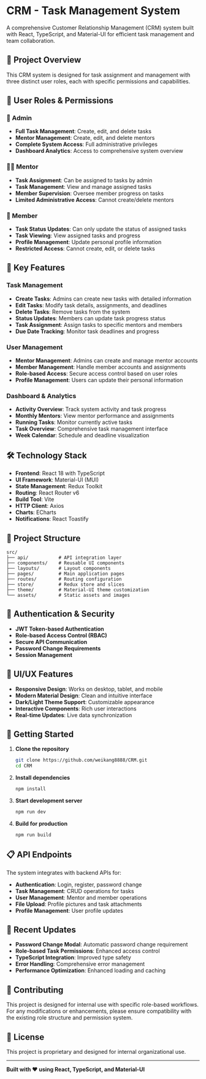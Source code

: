 # CRM - Task Management System

A comprehensive Customer Relationship Management (CRM) system built with React, TypeScript, and Material-UI for efficient task management and team collaboration.

## 🎯 Project Overview

This CRM system is designed for task assignment and management with three distinct user roles, each with specific permissions and capabilities.

## 👥 User Roles & Permissions

### 🔧 Admin

- **Full Task Management**: Create, edit, and delete tasks
- **Mentor Management**: Create, edit, and delete mentors
- **Complete System Access**: Full administrative privileges
- **Dashboard Analytics**: Access to comprehensive system overview

### 👨‍🏫 Mentor

- **Task Assignment**: Can be assigned to tasks by admin
- **Task Management**: View and manage assigned tasks
- **Member Supervision**: Oversee member progress on tasks
- **Limited Administrative Access**: Cannot create/delete mentors

### 👤 Member

- **Task Status Updates**: Can only update the status of assigned tasks
- **Task Viewing**: View assigned tasks and progress
- **Profile Management**: Update personal profile information
- **Restricted Access**: Cannot create, edit, or delete tasks

## 🚀 Key Features

### Task Management

- **Create Tasks**: Admins can create new tasks with detailed information
- **Edit Tasks**: Modify task details, assignments, and deadlines
- **Delete Tasks**: Remove tasks from the system
- **Status Updates**: Members can update task progress status
- **Task Assignment**: Assign tasks to specific mentors and members
- **Due Date Tracking**: Monitor task deadlines and progress

### User Management

- **Mentor Management**: Admins can create and manage mentor accounts
- **Member Management**: Handle member accounts and assignments
- **Role-based Access**: Secure access control based on user roles
- **Profile Management**: Users can update their personal information

### Dashboard & Analytics

- **Activity Overview**: Track system activity and task progress
- **Monthly Mentors**: View mentor performance and assignments
- **Running Tasks**: Monitor currently active tasks
- **Task Overview**: Comprehensive task management interface
- **Week Calendar**: Schedule and deadline visualization

## 🛠️ Technology Stack

- **Frontend**: React 18 with TypeScript
- **UI Framework**: Material-UI (MUI)
- **State Management**: Redux Toolkit
- **Routing**: React Router v6
- **Build Tool**: Vite
- **HTTP Client**: Axios
- **Charts**: ECharts
- **Notifications**: React Toastify

## 📁 Project Structure

```
src/
├── api/           # API integration layer
├── components/    # Reusable UI components
├── layouts/       # Layout components
├── pages/         # Main application pages
├── routes/        # Routing configuration
├── store/         # Redux store and slices
├── theme/         # Material-UI theme customization
└── assets/        # Static assets and images
```

## 🔐 Authentication & Security

- **JWT Token-based Authentication**
- **Role-based Access Control (RBAC)**
- **Secure API Communication**
- **Password Change Requirements**
- **Session Management**

## 🎨 UI/UX Features

- **Responsive Design**: Works on desktop, tablet, and mobile
- **Modern Material Design**: Clean and intuitive interface
- **Dark/Light Theme Support**: Customizable appearance
- **Interactive Components**: Rich user interactions
- **Real-time Updates**: Live data synchronization

## 🚀 Getting Started

1. **Clone the repository**

   ```bash
   git clone https://github.com/weikang8888/CRM.git
   cd CRM
   ```

2. **Install dependencies**

   ```bash
   npm install
   ```

3. **Start development server**

   ```bash
   npm run dev
   ```

4. **Build for production**
   ```bash
   npm run build
   ```

## 📋 API Endpoints

The system integrates with backend APIs for:

- **Authentication**: Login, register, password change
- **Task Management**: CRUD operations for tasks
- **User Management**: Mentor and member operations
- **File Upload**: Profile pictures and task attachments
- **Profile Management**: User profile updates

## 🔄 Recent Updates

- **Password Change Modal**: Automatic password change requirement
- **Role-based Task Permissions**: Enhanced access control
- **TypeScript Integration**: Improved type safety
- **Error Handling**: Comprehensive error management
- **Performance Optimization**: Enhanced loading and caching

## 🤝 Contributing

This project is designed for internal use with specific role-based workflows. For any modifications or enhancements, please ensure compatibility with the existing role structure and permission system.

## 📄 License

This project is proprietary and designed for internal organizational use.

---

**Built with ❤️ using React, TypeScript, and Material-UI**
